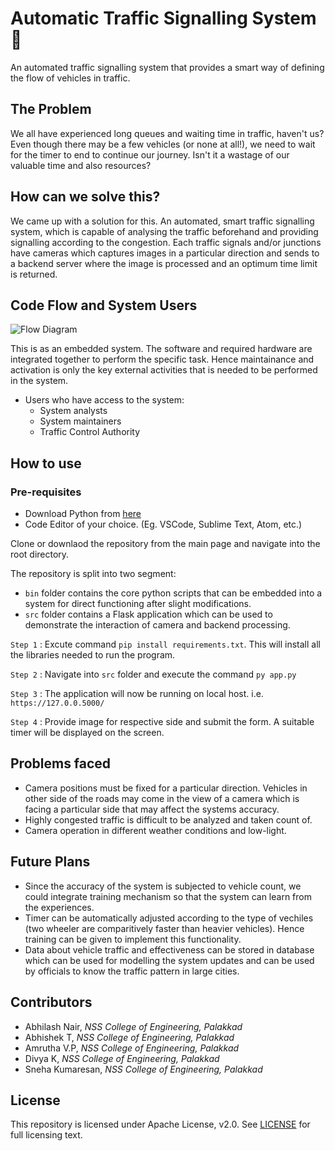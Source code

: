 # Automatic Traffic Signalling System :traffic_light:

An automated traffic signalling system that provides a smart way of defining the flow of vehicles in traffic.

## The Problem

We all have experienced long queues and waiting time in traffic, haven't us? Even though there may be a few vehicles (or none at all!), we need to wait for the timer to end to continue our journey. Isn't it a wastage of our valuable time and also resources?

## How can we solve this?

We came up with a solution for this. An automated, smart traffic signalling system, which is capable of analysing the traffic beforehand and providing signalling according to the congestion. Each traffic signals and/or junctions have cameras which captures images in a particular direction and sends to a backend server where the image is processed and an optimum time limit is returned.

## Code Flow and System Users

![Flow Diagram](https://github.com/snehakumares/2021_IBM_Code_Challenge_AutomaticTrafficSystem/blob/main/images/flow.png)

This is as an embedded system. The software and required hardware are integrated together to perform the specific task. Hence maintainance and activation is only the key external activities that is needed to be performed in the system.

- Users who have access to the system:
    - System analysts
    - System maintainers
    - Traffic Control Authority

## How to use

### Pre-requisites
- Download Python from [here](https://www.python.org/downloads/)
- Code Editor of your choice. (Eg. VSCode, Sublime Text, Atom, etc.)

Clone or downlaod the repository from the main page and navigate into the root directory.

The repository is split into two segment:
- `bin` folder contains the core python scripts that can be embedded into a system for direct functioning after slight modifications.
- `src` folder contains a Flask application which can be used to demonstrate the interaction of camera and backend processing.

`Step 1` : Excute command ```pip install requirements.txt```. This will install all the libraries needed to run the program.

`Step 2` : Navigate into `src` folder and execute the command `py app.py`

`Step 3` : The application will now be running on local host. i.e. `https://127.0.0.5000/`

`Step 4` : Provide image for respective side and submit the form. A suitable timer will be displayed on the screen.

## Problems faced
- Camera positions must be fixed for a particular direction. Vehicles in other side of the roads may come in the view of a camera which is facing a particular side that may affect the systems accuracy.
- Highly congested traffic is difficult to be analyzed and taken count of.
- Camera operation in different weather conditions and low-light.

## Future Plans
- Since the accuracy of the system is subjected to vehicle count, we could integrate training mechanism so that the system can learn from the experiences.
- Timer can be automatically adjusted according to the type of vechiles (two wheeler are comparitively faster than heavier vehicles). Hence training can be given to implement this functionality.
- Data about vehicle traffic and effectiveness can be stored in database which can be used for modelling the system updates and can be used by officials to know the traffic pattern in large cities.

## Contributors

- Abhilash Nair, *NSS College of Engineering, Palakkad*
- Abhishek T, *NSS College of Engineering, Palakkad*
- Amrutha V.P, *NSS College of Engineering, Palakkad*
- Divya K, *NSS College of Engineering, Palakkad*
- Sneha Kumaresan, *NSS College of Engineering, Palakkad*

## License

This repository is licensed under Apache License, v2.0. See [LICENSE](https://github.com/snehakumares/2021_IBM_Code_Challenge_AutomaticTrafficSystem/blob/main/LICENSE) for full licensing text.